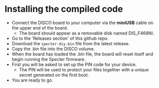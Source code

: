 # Installing the compiled code

* Connect the DISCO board to your computer via the **miniUSB** cable on the upper end of the board.
    * The board should appear as a removable disk named DIS_F469NI.
* Go to the 'Releases section' of this github repo.
* Download the `specter-diy.bin` file from the latest release.
* Copy the .bin file into the DISCO volume.
* When the board has loaded the .bin file, the board will reset itself and begin running the Specter firmware.
* First you will be asked to set up the PIN code for your device. 
    * The PIN will be used to protect your files together with a unique secret generated on the first boot.
* You are ready to go.
